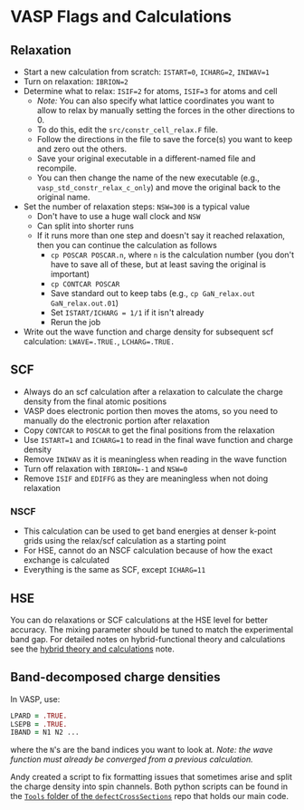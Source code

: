 # VASP Flags and Calculations

## Relaxation

* Start a new calculation from scratch: `ISTART=0`, `ICHARG=2`, `INIWAV=1`
* Turn on relaxation: `IBRION=2`
* Determine what to relax: `ISIF=2` for atoms, `ISIF=3` for atoms and cell
  * _Note:_ You can also specify what lattice coordinates you want to allow to relax by manually setting the forces in the other directions to 0. 
  * To do this, edit the `src/constr_cell_relax.F` file.
  * Follow the directions in the file to save the force(s) you want to keep and zero out the others.
  * Save your original executable in a different-named file and recompile.
  * You can then change the name of the new executable (e.g., `vasp_std_constr_relax_c_only`) and move the original back to the original name.
* Set the number of relaxation steps: `NSW=300` is a typical value
  * Don't have to use a huge wall clock and `NSW`
  * Can split into shorter runs
  * If it runs more than one step and doesn't say it reached relaxation, then you can continue the calculation as follows
    * `cp POSCAR POSCAR.n`, where `n` is the calculation number (you don't have to save all of these, but at least saving the original is important)
    * `cp CONTCAR POSCAR`
    * Save standard out to keep tabs (e.g., `cp GaN_relax.out GaN_relax.out.01`)
    * Set `ISTART/ICHARG = 1/1` if it isn't already
    * Rerun the job
* Write out the wave function and charge density for subsequent scf calculation: `LWAVE=.TRUE.`, `LCHARG=.TRUE.`

## SCF

* Always do an scf calculation after a relaxation to calculate the charge density from the final atomic positions
* VASP does electronic portion then moves the atoms, so you need to manually do the electronic portion after relaxation
* Copy `CONTCAR` to `POSCAR` to get the final positions from the relaxation
* Use `ISTART=1` and `ICHARG=1` to read in the final wave function and charge density
* Remove `INIWAV` as it is meaningless when reading in the wave function
* Turn off relaxation with `IBRION=-1` and `NSW=0`
* Remove `ISIF` and `EDIFFG` as they are meaningless when not doing relaxation

### NSCF

* This calculation can be used to get band energies at denser k-point grids using the relax/scf calculation as a starting point
* For HSE, cannot do an NSCF calculation because of how the exact exchange is calculated
* Everything is the same as SCF, except `ICHARG=11`

## HSE

You can do relaxations or SCF calculations at the HSE level for better accuracy. The mixing parameter should be tuned to match the experimental band gap. For detailed notes on hybrid-functional theory and calculations see the [hybrid theory and calculations](hybridTheoryAndCalculations.md) note.


## Band-decomposed charge densities

In VASP, use:
```fortran
LPARD = .TRUE.
LSEPB = .TRUE.
IBAND = N1 N2 ...
```
where the `N`'s are the band indices you want to look at. *Note: the wave function must already be converged from a previous calculation.*

Andy created a script to fix formatting issues that sometimes arise and split the charge density into spin channels. Both python scripts can be found in the [`Tools` folder of the `defectCrossSections`](https://github.com/laurarnichols/defectCrossSections/tree/a16a86926f5b1d08ee571c8cd404b545f3a428ac/Tools) repo that holds our main code. 